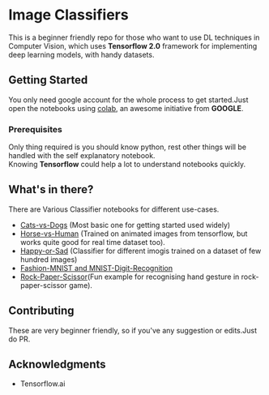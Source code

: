 # Image Classifiers
This is a beginner friendly repo for those who want to use DL techniques in Computer Vision, which uses **Tensorflow 2.0** framework for implementing deep learning models, with handy datasets.</br>

## Getting Started

You only need google account for the whole process to get started.Just open the notebooks using [colab](https://colab.research.google.com/), an awesome initiative from **GOOGLE**.

### Prerequisites

Only thing required is you should know python, rest other things will be handled with the self explanatory notebook.</br> Knowing **Tensorflow** could help a lot to understand notebooks quickly.

## What's in there?

There are Various Classifier notebooks for different use-cases.</br>
- [Cats-vs-Dogs](https://github.com/kb10241024/CLASSIFIER_MODELS/tree/master/Cats-Vs-Dogs) (Most basic one for getting started used widely)
- [Horse-vs-Human](https://github.com/kb10241024/CLASSIFIER_MODELS/tree/master/Horse-or-Human) (Trained on animated images from tensorflow, but works quite good for real time dataset too).
- [Happy-or-Sad](https://github.com/kb10241024/CLASSIFIER_MODELS/tree/master/Happy-or-sad) (Classifier for different imogis trained on a dataset of few hundred images)
- [Fashion-MNIST and MNIST-Digit-Recognition](https://github.com/kb10241024/CLASSIFIER_MODELS/tree/master/000Multiclass_Classification/MNIST-and-Fashion_MNIST)
- [Rock-Paper-Scissor](https://github.com/kb10241024/CLASSIFIER_MODELS/tree/master/000Multiclass_Classification/Rock-Paper-Scissor)(Fun example for recognising hand gesture in rock-paper-scissor game).

## Contributing

These are very beginner friendly, so if you've any suggestion or edits.Just do PR.

## Acknowledgments

* Tensorflow.ai
